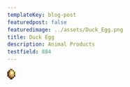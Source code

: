 ```yaml
---
templateKey: blog-post
featuredpost: false
featuredimage: ../assets/Duck_Egg.png
title: Duck Egg
description: Animal Products
testfield: 884
---
```

![Duck Egg](../assets/Duck_Egg.png)